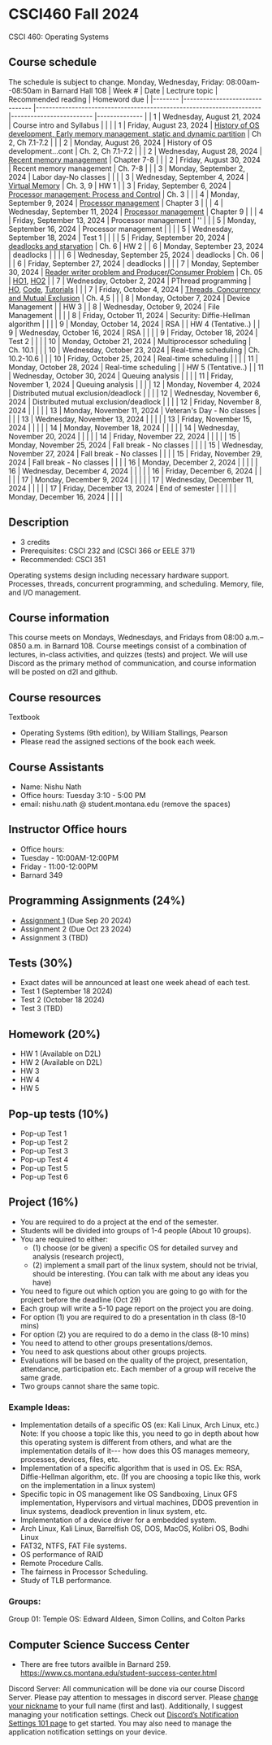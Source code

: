 # CSCI460 Fall 2024
CSCI 460: Operating Systems

## Course schedule
The schedule is subject to change.
Monday, Wednesday, Friday: 08:00am--08:50am in Barnard Hall 108
| Week # 	| Date                          	| Lectrure topic                                                      	| Recommended reading     	| Homeword due 	|
|--------	|-------------------------------	|---------------------------------------------------------------------	|-------------------------	|--------------	|
| 1      	| Wednesday, August 21, 2024    	| Course intro and Syllabus                                           	|                         	|              	|
| 1      	| Friday, August 23, 2024       	| [History of OS development, Early memory management, static and dynamic partition](https://github.com/adiesha/CSCI460Fall2024/blob/master/Notes/Lecture02/CSCI_460_lecture_02.pdf)  | Ch 2, Ch 7.1-7.2 	|              	|
| 2      	| Monday, August 26, 2024       	| History of OS development...cont                                     	| Ch. 2, Ch 7.1-7.2        	|              	|
| 2      	| Wednesday, August 28, 2024    	| [Recent memory management](https://github.com/adiesha/CSCI460Fall2024/blob/master/Notes/Lecture04/Lect_04_notes.pdf)                                            	| Chapter 7-8              	|              	|
| 2      	| Friday, August 30, 2024       	| Recent memory management                                             	| Ch. 7-8                  	|              	|
| 3      	| Monday, September 2, 2024     	| Labor day-No classes                                                	|                         	|             	|
| 3      	| Wednesday, September 4, 2024  	| [Virtual Memory](https://github.com/adiesha/CSCI460Fall2024/blob/master/Notes/Lecture06/Virtuall_Memory_Notes.pdf)                                                 	| Ch. 3, 9                 	|   HW 1       	|
| 3      	| Friday, September 6, 2024     	| [Processor management: Process and Control](https://github.com/adiesha/CSCI460Fall2024/blob/master/Notes/Lecture07/Process_and_control.pdf)                                                 	| Ch. 3                   	|              	|
| 4      	| Monday, September 9, 2024     	| [Processor management](https://github.com/adiesha/CSCI460Fall2024/blob/master/Notes/Lecture09/process_scheduling_and_control_structures.pdf)                                                	| Chapter 3                      	|              	|
| 4      	| Wednesday, September 11, 2024 	| [Processor management](https://github.com/adiesha/CSCI460Fall2024/blob/master/Notes/Lecture10/Uniprocessor%20scheduling.pdf)                                                	| Chapter 9                      	|              	|
| 4      	| Friday, September 13, 2024    	| Processor management                                                	| ''                      	|              	|
| 5      	| Monday, September 16, 2024    	| Processor management                                                 	|                           |             	|
| 5      	| Wednesday, September 18, 2024 	| Test 1                                                               	|                           |              	|
| 5      	| Friday, September 20, 2024    	| [deadlocks and starvation](https://github.com/adiesha/CSCI460Fall2024/blob/master/Notes/Lecture14/deadlocks.pdf)                                                            	| Ch. 6                    	|   HW 2       	|
| 6      	| Monday, September 23, 2024    	| deadlocks                                             	               |                         	|              	|
| 6      	| Wednesday, September 25, 2024 	| deadlocks                                                       	    | Ch. 06                   	|             	|
| 6      	| Friday, September 27, 2024    	| deadlocks                                                      	      |                         	|              	|
| 7      	| Monday, September 30, 2024    	| [Reader writer problem and Producer/Consumer Problem](https://github.com/adiesha/CSCI460Fall2024/blob/master/Notes/lecture17/theoritical_problems_in_concurrency.pdf)                   | Ch. 05                   	| [HO1](https://github.com/adiesha/CSCI460Fall2024/blob/master/handouts/producer_consumer_problem_solutions.pdf), [HO2](https://github.com/adiesha/CSCI460Fall2024/blob/master/handouts/reader_writer.pdf)             	|
| 7      	| Wednesday, October 2, 2024    	| PThread programming                                                   |  [HO](https://github.com/adiesha/CSCI460Fall2024/blob/master/handouts/pthreads.pdf), [Code](https://github.com/adiesha/CSCI460Fall2024/tree/master/code/thread), [Tutorials](https://hpc-tutorials.llnl.gov/posix/)                       	|              	|
| 7      	| Friday, October 4, 2024       	| [Threads, Concurrency and Mutual Exclusion](https://github.com/adiesha/CSCI460Fall2024/blob/master/Notes/Lecture19/Threads_and_Concurrency.pdf)                             | Ch. 4,5                  	|              	|
| 8      	| Monday, October 7, 2024       	| Device Management                                                     |                         	|   HW 3       	|
| 8      	| Wednesday, October 9, 2024    	| File Management                                                  	    |                         	|              	|
| 8      	| Friday, October 11, 2024      	| Security: Diffie-Hellman algorithm                                   	|                         	|              	|
| 9      	| Monday, October 14, 2024      	| RSA                                                                  	|                         	| HW 4  (Tentative..)      	|
| 9      	| Wednesday, October 16, 2024   	| RSA                                                                  	|                         	|              	|
| 9      	| Friday, October 18, 2024      	| Test 2                                                                |                  	        |              	|
| 10     	| Monday, October 21, 2024      	| Multiprocessor scheduling                                             |  Ch. 10.1           	     |              	|
| 10     	| Wednesday, October 23, 2024   	| Real-time scheduling                                                  |  Ch. 10.2-10.6        |              	|
| 10     	| Friday, October 25, 2024      	| Real-time scheduling                                                  |                         	|              	|
| 11     	| Monday, October 28, 2024      	| Real-time scheduling                                                  |                         	| HW 5 (Tentative..)             	|
| 11     	| Wednesday, October 30, 2024   	| Queuing analysis                                                      |                         	|              	|
| 11     	| Friday, November 1, 2024      	| Queuing analysis                                                      |                         	|              	|
| 12     	| Monday, November 4, 2024      	| Distributed mutual exclusion/deadlock                                 |                         	|              	|
| 12     	| Wednesday, November 6, 2024   	| Distributed mutual exclusion/deadlock                                 |                         	|              	|
| 12     	| Friday, November 8, 2024      	|                                                                       |                         	|              	|
| 13     	| Monday, November 11, 2024     	| Veteran's Day - No classes                                            |                         	|              	|
| 13     	| Wednesday, November 13, 2024  	|                                                                       |                         	|              	|
| 13     	| Friday, November 15, 2024     	|                                                                       |                         	|              	|
| 14     	| Monday, November 18, 2024     	|                                                                       |                         	|              	|
| 14     	| Wednesday, November 20, 2024  	|                                                                       |                         	|              	|
| 14     	| Friday, November 22, 2024     	|                                                                       |                         	|              	|
| 15     	| Monday, November 25, 2024     	| Fall break - No classes                                             	|                         	|              	|
| 15     	| Wednesday, November 27, 2024  	| Fall break - No classes                                             	|                         	|              	|
| 15     	| Friday, November 29, 2024     	| Fall break - No classes                                             	|                         	|              	|
| 16     	| Monday, December 2, 2024      	|                                                                       |                         	|              	|
| 16     	| Wednesday, December 4, 2024   	|                                                                       |                         	|              	|
| 16     	| Friday, December 6, 2024      	|                                                                       |                         	|              	|
| 17     	| Monday, December 9, 2024      	|                                                                       |                         	|              	|
| 17     	| Wednesday, December 11, 2024  	|                                                                       |                         	|              	|
| 17     	| Friday, December 13, 2024     	| End of semester                                                     	|                         	|              	|
|        	| Monday, December 16, 2024     	|                                                                     	|                         	|              	|



## Description
- 3 credits
- Prerequisites: CSCI 232 and (CSCI 366 or EELE 371)
- Recommended: CSCI 351

Operating systems design including necessary hardware support. Processes, threads, concurrent programming, and scheduling. Memory, file, and I/O management.

## Course information
This course meets on Mondays, Wednesdays, and Fridays from 08:00 a.m.–0850 a.m. in Barnard 108. Course meetings consist of a combination of lectures, in-class activities, and quizzes (tests) and project. We will use Discord as the primary method of communication, and course information will be posted on d2l and github.

## Course resources

Textbook
* Operating Systems (9th edition), by William Stallings, Pearson
* Please read the assigned sections of the book each week.

## Course Assistants
- Name: Nishu Nath
- Office hours: Tuesday 3:10 - 5:00 PM
- email: nishu.nath @ student.montana.edu (remove the spaces)


## Instructor Office hours
- Office hours:
- Tuesday - 10:00AM-12:00PM
- Friday - 11:00-12:00PM
- Barnard 349

## Programming Assignments (24%)
-  [Assignment 1](https://github.com/adiesha/CSCI460Fall2024/blob/master/Assignments/Assignement1/Assignemnt%201.pdf) (Due Sep 20 2024)
-  Assignment 2 (Due Oct 23 2024)
-  Assignment 3 (TBD)

## Tests (30%)
- Exact dates will be announced at least one week ahead of each test.
- Test 1 (September 18 2024)
- Test 2 (October 18 2024)
- Test 3 (TBD)

## Homework (20%)
- HW 1 (Available on D2L)
- HW 2 (Available on D2L)
- HW 3
- HW 4
- HW 5

## Pop-up tests (10%)
- Pop-up Test 1
- Pop-up Test 2
- Pop-up Test 3
- Pop-up Test 4
- Pop-up Test 5
- Pop-up Test 6

## Project (16%)
- You are required to do a project at the end of the semester.
- Students will be divided into groups of 1-4 people (About 10 groups).
- You are required to either:
  - (1) choose (or be given) a specific OS for detailed survey and analysis (research project),
  - (2) implement a small part of the linux system, should not be trivial, should be interesting. (You can talk with me about any ideas you have)
- You need to figure out which option you are going to go with for the project before the deadline (Oct 29)
- Each group will write a 5-10 page report on the project you are doing.
- For option (1) you are required to do a presentation in th class (8-10 mins)
- For option (2) you are required to do a demo in the class (8-10 mins)
- You need to attend to other groups presentations/demos.
- You need to ask questions about other groups projects.
- Evaluations will be based on the quality of the project, presentation, attendance, participation etc. Each member of a group will receive the same grade.
- Two groups cannot share the same topic.

### Example Ideas:
- Implementation details of a specific OS (ex: Kali Linux, Arch Linux, etc.) Note: If you choose a topic like this, you need to go in depth about how this operating system is different from others, and what are the implementation details of it--- how does this OS manages memeory, processes, devices, files, etc.
- Implementation of a specific algorithm that is used in OS. Ex: RSA, Diffie-Hellman algorithm, etc. (If you are choosing a topic like this, work on the implementation in a linux system)
- Specific topic in OS management like OS Sandboxing, Linux GFS implementation, Hypervisors and virtual machines, DDOS prevention in linux systems, deadlock prevention in linux system, etc.
- Implementation of a device driver for a embedded system.
- Arch Linux, Kali Linux, Barrelfish OS, DOS, MacOS, Kolibri OS, Bodhi Linux
- FAT32, NTFS, FAT File systems.
- OS performance of RAID
- Remote Procedure Calls.
- The fairness in Processor Scheduling.
- Study of TLB performance.

### Groups:
Group 01: Temple OS: Edward Aldeen, Simon Collins, and Colton Parks

## Computer Science Success Center
- There are free tutors availble in Barnard 259. https://www.cs.montana.edu/student-success-center.html

Discord Server: All communication will be done via our course Discord Server. Please pay attention to messages in discord server. Please [change your nickname](https://support.discord.com/hc/en-us/articles/219070107-Server-Nicknames#:~:text=If%20you're%20on%20the,new%20nickname%20of%20your%20choice!) to your full name (first and last). Additionally, I suggest managing your notification settings. Check out [Discord’s Notification Settings 101 page](https://support.discord.com/hc/en-us/articles/215253258-Notifications-Settings-101) to get started. You may also need to manage the application notification settings on your device.
